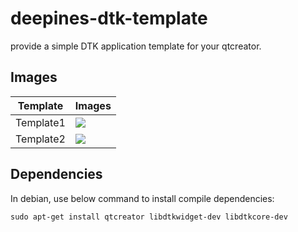 

# deepines-dtk-template

provide a simple DTK application template for your qtcreator.

## Images
|Template  |Images |
|--|--|
|Template1  |<img src="https://raw.githubusercontent.com/deepin-espanol/deepines-dtk-template/master/doc/IMG/example1.png"> |
|Template2  |<img src="https://raw.githubusercontent.com/deepin-espanol/deepines-dtk-template/master/doc/IMG/example1.png"> |

## Dependencies

In debian, use below command to install compile dependencies:

`sudo apt-get install qtcreator libdtkwidget-dev libdtkcore-dev`